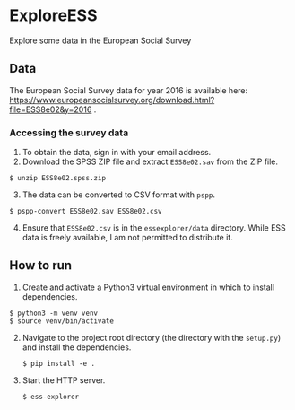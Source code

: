 # ExploreESS
Explore some data in the European Social Survey

## Data
The European Social Survey data for year 2016 is available here: https://www.europeansocialsurvey.org/download.html?file=ESS8e02&y=2016 .

### Accessing the survey data

1. To obtain the data, sign in with your email address.
2. Download the SPSS ZIP file and extract `ESS8e02.sav` from the ZIP file.

```
$ unzip ESS8e02.spss.zip
```

3. The data can be converted to CSV format with `pspp`.

```
$ pspp-convert ESS8e02.sav ESS8e02.csv
```

4. Ensure that `ESS8e02.csv` is in the `essexplorer/data` directory. While ESS
   data is freely available, I am not permitted to distribute it.

## How to run

1. Create and activate a Python3 virtual environment in which to install
   dependencies.

  ```
  $ python3 -m venv venv
  $ source venv/bin/activate
  ```

2. Navigate to the project root directory (the directory with the `setup.py`)
   and install the dependencies.

   ```
   $ pip install -e .
   ```

3. Start the HTTP server.

   ```
   $ ess-explorer
   ```
